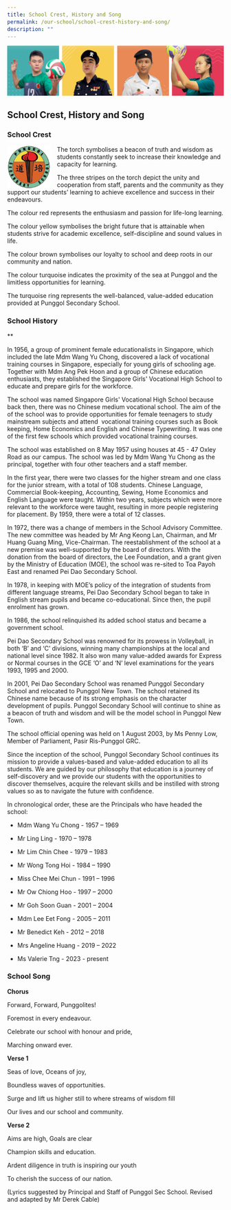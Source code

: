```yaml
---
title: School Crest, History and Song
permalink: /our-school/school-crest-history-and-song/
description: ""
---
```

![](/images/Our%20School/subbanner.jpg)

## School Crest, History and Song


### School Crest

<img src="/images/Our%20School/School%20Crest.png" style="width:20%;margin-right:15px;" align="left">

The torch symbolises a beacon of truth and wisdom as students constantly seek to increase their knowledge and capacity for learning.

  

The three stripes on the torch depict the unity and cooperation from staff, parents and the community as they support our students’ learning to achieve excellence and success in their endeavours.

  

The colour red represents the enthusiasm and passion for life-long learning.

  

The colour yellow symbolises the bright future that is attainable when students strive for academic excellence, self-discipline and sound values in life.

  

The colour brown symbolises our loyalty to school and deep roots in our community and nation.

  

The colour turquoise indicates the proximity of the sea at Punggol and the limitless opportunities for learning.

  

The turquoise ring represents the well-balanced, value-added education provided at Punggol Secondary School.


### School History


**

In 1956, a group of prominent female educationalists in Singapore, which included the late Mdm Wang Yu Chong, discovered a lack of vocational training courses in Singapore, especially for young girls of schooling age. Together with Mdm Ang Pek Hoon and a group of Chinese education enthusiasts, they established the Singapore Girls' Vocational High School to educate and prepare girls for the workforce.&nbsp;

  

The school was named Singapore Girls' Vocational High School because back then, there was no Chinese medium vocational school. The aim of the of the school was to provide opportunities for female teenagers to study mainstream subjects and attend&nbsp; vocational training courses such as Book keeping, Home Economics and English and Chinese Typewriting. It was one of the first few schools which provided vocational training courses.&nbsp;

  

The school was established on 8 May 1957 using houses at 45 - 47 Oxley Road as our campus. The school was led by Mdm Wang Yu Chong as the principal, together with four other teachers and a staff member.&nbsp;

  

In the first year, there were two classes for the higher stream and one class for the junior stream, with a total of 108 students. Chinese Language, Commercial Book-keeping, Accounting, Sewing, Home Economics and English Language were taught. Within two years, subjects which were more relevant to the workforce were taught, resulting in more people registering for placement. By 1959, there were a total of 12 classes.

  

In 1972, there was a change of members in the School Advisory Committee. The new committee was headed by Mr Ang Keong Lan, Chairman, and Mr Huang Guang Ming, Vice-Chairman. The reestablishment of the school at a new premise was well-supported by the board of directors. With the donation from the board of directors, the Lee Foundation, and a grant given by the Ministry of Education (MOE), the school was re-sited to Toa Payoh East and renamed Pei Dao Secondary School.

  

In 1978, in keeping with MOE’s policy of the integration of students from different language streams, Pei Dao Secondary School began to take in English stream pupils and became co-educational. Since then, the pupil enrolment has grown.

  

In 1986, the school relinquished its added school status and became a government school.

  

Pei Dao Secondary School was renowned for its prowess in Volleyball, in both ‘B’ and ‘C’ divisions, winning many championships at the local and national level since 1982. It also won many value-added awards for Express or Normal courses in the GCE ‘O’ and ‘N’ level examinations for the years 1993, 1995 and 2000.

  

In 2001, Pei Dao Secondary School was renamed Punggol Secondary School and relocated to Punggol New Town. The school retained its Chinese name because of its strong emphasis on the character development of pupils. Punggol Secondary School will continue to shine as a beacon of truth and wisdom and will be the model school in Punggol New Town.

  

The school official opening was held on 1 August 2003, by Ms Penny Low, Member of Parliament, Pasir Ris-Punggol GRC.

  

Since the inception of the school, Punggol Secondary School continues its mission to provide a values-based and value-added education to all its students. We are guided by our philosophy that education is a journey of self-discovery and we provide our students with the opportunities to discover themselves, acquire the relevant skills and be instilled with strong values so as to navigate the future with confidence.

  

In chronological order, these are the Principals who have headed the school:

*   Mdm Wang Yu Chong - 1957 – 1969
    
*   Mr Ling Ling - 1970 – 1978
    
*   Mr Lim Chin Chee - 1979 – 1983
    
*   Mr Wong Tong Hoi - 1984 – 1990
    
*   Miss Chee Mei Chun - 1991 – 1996
    
*   Mr Ow Chiong Hoo - 1997 – 2000
    
*   Mr Goh Soon Guan - 2001 – 2004
    
*   Mdm Lee Eet Fong - 2005 – 2011
    
*   Mr Benedict Keh - 2012 – 2018
    
*   Mrs Angeline Huang - 2019 – 2022
    
*   Ms Valerie Tng - 2023 - present
    

  

### School Song


  

**Chorus**

Forward, Forward, Punggolites!

Foremost in every endeavour.

Celebrate our school with honour and pride,

Marching onward ever.

  

**Verse 1**

Seas of love, Oceans of joy,

Boundless waves of opportunities.

Surge and lift us higher still to where streams of wisdom fill

Our lives and our school and community.

  

**Verse 2**

Aims are high, Goals are clear

Champion skills and education.

Ardent diligence in truth is inspiring our youth

To cherish the success of our nation.

  

(Lyrics suggested by Principal and Staff of Punggol Sec School. Revised and adapted by Mr Derek Cable)